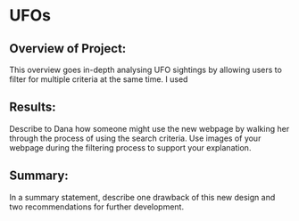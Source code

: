 # UFOs
## Overview of Project: 
This overview goes in-depth analysing UFO sightings by allowing users to filter for multiple criteria at the same time. I used 


## Results: 
Describe to Dana how someone might use the new webpage by walking her through the process of using the search criteria. Use images of your webpage during the filtering process to support your explanation.

## Summary: 
In a summary statement, describe one drawback of this new design and two recommendations for further development.
